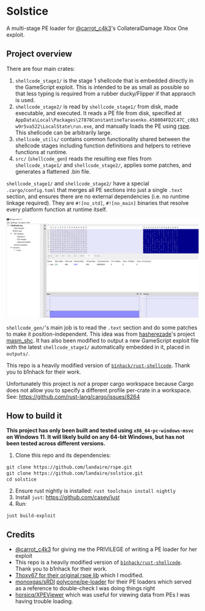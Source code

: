 # Solstice

A multi-stage PE loader for [@carrot_c4k3](https://twitter.com/carrot_c4k3)'s CollateralDamage Xbox One exploit.

## Project overview

There are four main crates:

1. `shellcode_stage1/` is the stage 1 shellcode that is embedded directly in the GameScript exploit. This is intended to be as small as possible so that less typing is required from a rubber ducky/Flipper if that appraoch is used.
2. `shellcode_stage2/` is read by `shellcode_stage1/` from disk, made executable, and executed. It reads a PE file from disk, specified at `AppData\Local\Packages\27878ConstantineTarasenko.458004FD2C47C_c8b3w9r5va522\LocalState\run.exe`, and manually loads the PE using [rspe](https://github.com/landaire/rspe). This shellcode can be arbitrarily large.
3. `shellcode_utils/` contains common functionality shared between the shellcode stages including function definitions and helpers to retrieve functions at runtime.
4. `src/` (`shellcode_gen`) reads the resulting exe files from `shellcode_stage1/` and `shellcode_stage2/`, applies some patches, and generates a flattened .bin file.

`shellcode_stage1/` and `shellcode_stage2/` have a special `.cargo/config.toml` that merges all PE sections into just a single `.text` section, and ensures there are no external dependencies (i.e. no runtime linkage required). They are `#![no_std]`, `#![no_main]` binaries that resolve every platform function at runtime itself.

![shellcode.exe in pe-bear](./images/show_in_pe_bear.png)

`shellcode_gen/`'s main job is to read the `.text` section and do some patches to make it position-independent. This idea
was from [hasherezade](https://twitter.com/hasherezade)'s project [masm_shc](https://github.com/hasherezade/masm_shc). It has also been modified to output a new GameScript exploit file with the latest `shellcode_stage1/` automatically embedded in it, placed in `outputs/`.

This repo is a heavily modified version of [`b1nhack/rust-shellcode`](https://github.com/b1nhack/rust-shellcode). Thank you to b1nhack for their work.

Unfortunately this project is _not_ a proper cargo workspace because Cargo does not allow you to specify a different profile per-crate in a workspace. See: https://github.com/rust-lang/cargo/issues/8264


## How to build it

**This project has only been built and tested using `x86_64-pc-windows-msvc` on Windows 11. It will likely build on any 64-bit Windows, but has not been tested across different versions.**

1. Clone this repo and its dependencies:

```shell
git clone https://github.com/landaire/rspe.git
git clone https://github.com/landaire/solstice.git
cd solstice
```
2. Ensure rust nightly is installed: `rust toolchain install nightly`
3. Install `just`: https://github.com/casey/just
4. Run:

```
just build-exploit
```

## Credits

- [@carrot_c4k3](https://gist.github.com/carrot-c4k3/10fdb4f3d11ca568f5452bbaefdc20dd) for giving me the PRIVILEGE of writing a PE loader for her exploit
- This repo is a heavily modified version of [`b1nhack/rust-shellcode`](https://github.com/b1nhack/rust-shellcode). Thank you to b1nhack for their work.
- [Thoxy67 for their original rspe lib](https://github.com/Thoxy67/rspe) which I modified.
- [monoxgas/sRDI](https://github.com/monoxgas/sRDI/blob/9fdd5c44383039519accd1e6bac4acd5a046a92c/ShellcodeRDI/ShellcodeRDI.c) [polycone/pe-loader](https://github.com/polycone/pe-loader/blob/master/loader/src/loader/) for their PE loaders which served as a reference to double-check I was doing things right
- [horsicq/XPEViewer](https://github.com/horsicq/XPEViewer) which was useful for viewing data from PEs I was having trouble loading.
